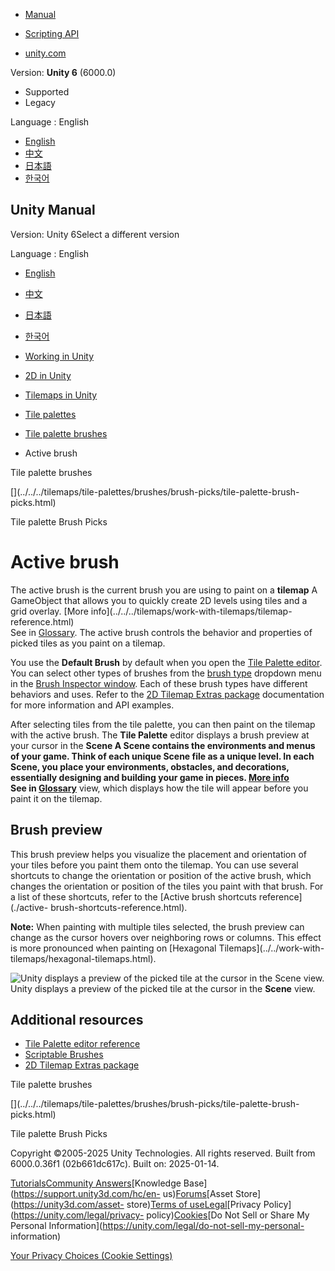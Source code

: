 [](https://docs.unity3d.com)

  * [Manual](../Manual/index.html)
  * [Scripting API](../ScriptReference/index.html)

  * [unity.com](https://unity.com/)

Version: **Unity 6** (6000.0)

  * Supported
  * Legacy

Language : English

  * [English](/Manual/tilemaps/tile-palettes/brushes/active-brush.html)
  * [中文](/cn/current/Manual/tilemaps/tile-palettes/brushes/active-brush.html)
  * [日本語](/ja/current/Manual/tilemaps/tile-palettes/brushes/active-brush.html)
  * [한국어](/kr/current/Manual/tilemaps/tile-palettes/brushes/active-brush.html)

[](https://docs.unity3d.com)

## Unity Manual

Version: Unity 6Select a different version

Language : English

  * [English](/Manual/tilemaps/tile-palettes/brushes/active-brush.html)
  * [中文](/cn/current/Manual/tilemaps/tile-palettes/brushes/active-brush.html)
  * [日本語](/ja/current/Manual/tilemaps/tile-palettes/brushes/active-brush.html)
  * [한국어](/kr/current/Manual/tilemaps/tile-palettes/brushes/active-brush.html)

  * [Working in Unity](../../../working-in-unity.html)
  * [2D in Unity](../../../Unity2D.html)
  * [Tilemaps in Unity](../../../tilemaps/tilemaps-landing.html)
  * [Tile palettes](../../../tilemaps/tile-palettes/tile-palette-landing.html)
  * [Tile palette brushes](../../../tilemaps/tile-palettes/brushes/tile-palette-brushes-landing.html)
  * Active brush

[](../../../tilemaps/tile-palettes/brushes/tile-palette-brushes-landing.html)

Tile palette brushes

[](../../../tilemaps/tile-palettes/brushes/brush-picks/tile-palette-brush-
picks.html)

Tile palette Brush Picks

# Active brush

The active brush is the current brush you are using to paint on a **tilemap**
A GameObject that allows you to quickly create 2D levels using tiles and a
grid overlay. [More info](../../../tilemaps/work-with-tilemaps/tilemap-
reference.html)  
See in [Glossary](../../../Glossary.html#Tilemap). The active brush controls
the behavior and properties of picked tiles as you paint on a tilemap.

You use the **Default Brush** by default when you open the [Tile Palette
editor](../tile-palette-editor-reference.html). You can select other types of
brushes from the [brush type](../tile-palette-editor-reference.html) dropdown
menu in the [Brush Inspector window](./brush-inspector-reference.html). Each
of these brush types have different behaviors and uses. Refer to the [2D
Tilemap Extras
package](https://docs.unity3d.com/Packages/com.unity.2d.tilemap.extras@latest)
documentation for more information and API examples.

After selecting tiles from the tile palette, you can then paint on the tilemap
with the active brush. The **Tile Palette** editor displays a brush preview at
your cursor in the ****Scene** A Scene contains the environments and menus of
your game. Think of each unique Scene file as a unique level. In each Scene,
you place your environments, obstacles, and decorations, essentially designing
and building your game in pieces. [More info](../../../CreatingScenes.html)  
See in [Glossary](../../../Glossary.html#Scene)** view, which displays how the
tile will appear before you paint it on the tilemap.

## Brush preview

This brush preview helps you visualize the placement and orientation of your
tiles before you paint them onto the tilemap. You can use several shortcuts to
change the orientation or position of the active brush, which changes the
orientation or position of the tiles you paint with that brush. For a list of
these shortcuts, refer to the [Active brush shortcuts reference](./active-
brush-shortcuts-reference.html).

**Note:** When painting with multiple tiles selected, the brush preview can
change as the cursor hovers over neighboring rows or columns. This effect is
more pronounced when painting on [Hexagonal Tilemaps](../../work-with-
tilemaps/hexagonal-tilemaps.html).

![Unity displays a preview of the picked tile at the cursor in the Scene
view.](../../../../uploads/Main/2d-palette-brush-preview.png) Unity displays a
preview of the picked tile at the cursor in the **Scene** view.

## Additional resources

  * [Tile Palette editor reference](../tile-palette-editor-reference.html)
  * [Scriptable Brushes](./create-scriptable-brush.html)
  * [2D Tilemap Extras package](https://docs.unity3d.com/Packages/com.unity.2d.tilemap.extras@latest)

[](../../../tilemaps/tile-palettes/brushes/tile-palette-brushes-landing.html)

Tile palette brushes

[](../../../tilemaps/tile-palettes/brushes/brush-picks/tile-palette-brush-
picks.html)

Tile palette Brush Picks

Copyright ©2005-2025 Unity Technologies. All rights reserved. Built from
6000.0.36f1 (02b661dc617c). Built on: 2025-01-14.

[Tutorials](https://learn.unity.com/)[Community
Answers](https://answers.unity3d.com)[Knowledge
Base](https://support.unity3d.com/hc/en-
us)[Forums](https://forum.unity3d.com)[Asset Store](https://unity3d.com/asset-
store)[Terms of
use](https://docs.unity3d.com/Manual/TermsOfUse.html)[Legal](https://unity.com/legal)[Privacy
Policy](https://unity.com/legal/privacy-
policy)[Cookies](https://unity.com/legal/cookie-policy)[Do Not Sell or Share
My Personal Information](https://unity.com/legal/do-not-sell-my-personal-
information)

[Your Privacy Choices (Cookie Settings)](javascript:void\(0\);)

